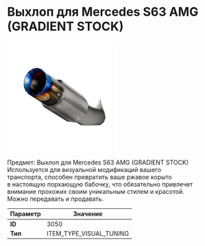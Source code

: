 # Выхлоп для Mercedes S63 AMG (GRADIENT STOCK)

![Item Image](../img/3050.webp?raw=true)

Предмет: Выхлоп для Mercedes S63 AMG (GRADIENT STOCK)<br>Используется для визуальной модификаций вашего<br>транспорта, способен превратить ваше ржавое корыто<br>в настоящую порхающую бабочку, что обязательно привлечет<br>внимание прохожих своим уникальным стилем и красотой.<br>Можно передавать и продавать.


| Параметр | Значение |
|----------|----------|
| **ID** | 3050 |
| **Тип** | ITEM_TYPE_VISUAL_TUNING |

